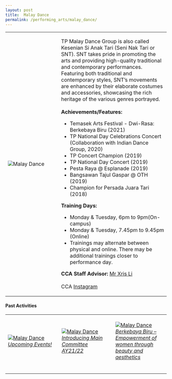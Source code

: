 ```yaml
---
layout: post
title:  Malay Dance
permalink: /performing_arts/malay_dance/
---
```


<div>
<table>
    <tr>
        <td style="width:33%"><image src="/images/CCA_malay_dance.jpg" style="display:block;margin-left:auto;margin-right:auto;" alt="Malay Dance"></image></td>
        <td>
            <p>
                TP Malay Dance Group is also called Kesenian Si Anak Tari (Seni Nak Tari or SNT). SNT takes pride in promoting the arts and providing high-quality traditional and contemporary performances. Featuring both traditional and contemporary styles, SNT’s movements are enhanced by their elaborate costumes and accessories, showcasing the rich heritage of the various genres portrayed.<br>
                <br>
                <b>Achievements/Features:</b><br>
                <ul>
                    <li>Temasek Arts Festival - Dwi-Rasa: Berkebaya Biru (2021)</li>
                    <li>TP National Day Celebrations Concert (Collaboration with Indian Dance Group, 2020)</li>
                    <li>TP Concert Champion (2019)</li>
                    <li>TP National Day Concert (2019)</li>
                    <li>Pesta Raya @ Esplanade (2019)</li>
                    <li>Bangsawan Tajul Gaspar @ OTH (2019)</li>
                    <li>Champion for Persada Juara Tari (2018)</li>
                </ul>
            </p>
            <p>
                <b>Training Days:</b><br>
                <ul>
                    <li>Monday & Tuesday, 6pm to 9pm(On-campus)</li>
                    <li>Monday & Tuesday, 7.45pm to 9.45pm (Online)</li>
                    <li>Trainings may alternate between physical and online. There may be additional trainings closer to performance day.</li>
                </ul>
            </p>
            <p>
                <b>CCA Staff Advisor:</b> <a href="mailto:chrislee@tp.edu.sg">Mr Xris Li</a><br>
                <br>
                CCA <a href="https://www.instagram.com/keseniansianaktari">Instagram</a>
            </p>
        </td>
    </tr>
</table>
</div>

#### Past Activities

<table>
    <tr>
        <td style="width:33%"><br>
            <a href="https://www.instagram.com/p/CN9ExjdhQGV/">
                <image src="/images/CCA-md-ig4.png" style="display:block;margin-left:auto;margin-right:auto;" alt="Malay Dance">
                <h6 style="margin-top:0%">Upcoming Events!</h6>
                </image>
            </a>
        </td>
        <td style="width:33%"><br>
            <a href="https://www.instagram.com/p/CN1U0EbBM3w/">
                <image src="/images/CCA-md-ig5.png" style="display:block;margin-left:auto;margin-right:auto;" alt="Malay Dance">
                <h6 style="margin-top:0%">Introducing Main Committee AY21/22</h6>
                </image>
            </a>
        </td>
        <td style="width:33%"><br>
            <a href="https://www.instagram.com/p/CNor_Fkh9nz/">
                <image src="/images/CCA-md-ig6.png" style="display:block;margin-left:auto;margin-right:auto;" alt="Malay Dance">
                <h6 style="margin-top:0%">Berkebaya Biru – Empowerment of women through beauty and aesthetics</h6>    
                </image>
            </a>
        </td>
    </tr>
</table>
